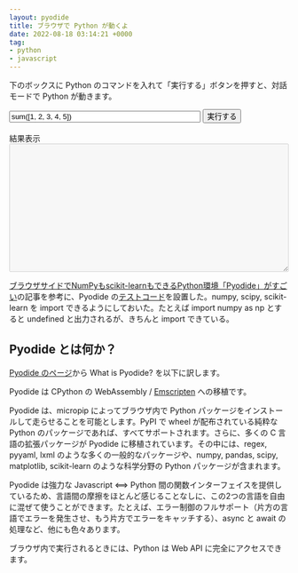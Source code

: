 ```yaml
---
layout: pyodide
title: ブラウザで Python が動くよ
date: 2022-08-18 03:14:21 +0000
tag: 
- python
- javascript
---
```

下のボックスに Python のコマンドを入れて「実行する」ボタンを押すと、対話モードで Python が動きます。

<input id="code" value="sum([1, 2, 3, 4, 5])" size="40"/>
<button onclick="evaluatePython()">実行する</button>
<br />
<br />
<div>結果表示</div>
<textarea id="output" style="width: 100%; color:black;" rows="15" disabled></textarea>

<script>
    const output = document.getElementById("output");
    const code = document.getElementById("code");

    function addToOutput(s) {
    output.value += ">>>" + code.value + "\n" + s + "\n";
    }

    output.value = "初期化中...\n";
    // init Pyodide
    async function main() {
    let pyodide = await loadPyodide();
    await pyodide.loadPackage("numpy");
    await pyodide.loadPackage("scipy");
    await pyodide.loadPackage("scikit-learn");
    output.value += "準備できたよ!\n";
    return pyodide;
    }
    let pyodideReadyPromise = main();

    async function evaluatePython() {
    let pyodide = await pyodideReadyPromise;
    try {
        let output = pyodide.runPython(code.value);
        addToOutput(output);
    } catch (err) {
        addToOutput(err);
    }
    }
</script>

[ブラウザサイドでNumPyもscikit-learnもできるPython環境「Pyodide」がすごい](https://zenn.dev/bluepost/articles/93d1fa8eabce99)の記事を参考に、Pyodide の[テストコード](https://pyodide.org/en/stable/usage/quickstart.html#alternative-example)を設置した。numpy, scipy, scikit-learn を import できるようにしておいた。たとえば import numpy as np とすると undefined と出力されるが、きちんと import できている。


## Pyodide とは何か？

[Pyodide のページ](https://pyodide.org/en/stable/)から What is Pyodide? を以下に訳します。 

Pyodide は CPython の WebAssembly / [Emscripten](https://emscripten.org/) への移植です。

Pyodide は、micropip によってブラウザ内で Python パッケージをインストールして走らせることを可能とします。PyPI で wheel が配布されている純粋な Python のパッケージであれば、すべてサポートされます。さらに、多くの C 言語の拡張パッケージが Pyodide に移植されています。その中には、regex, pyyaml, lxml のような多くの一般的なパッケージや、numpy, pandas, scipy, matplotlib, scikit-learn のような科学分野の Python パッケージが含まれます。

Pyodide は強力な Javascript ⟺ Python 間の関数インターフェイスを提供しているため、言語間の摩擦をほとんど感じることなしに、この2つの言語を自由に混ぜて使うことができます。たとえば、エラー制御のフルサポート（片方の言語でエラーを発生させ、もう片方でエラーをキャッチする）、async と await の処理など、他にも色々あります。

ブラウザ内で実行されるときには、Python は Web API に完全にアクセスできます。
